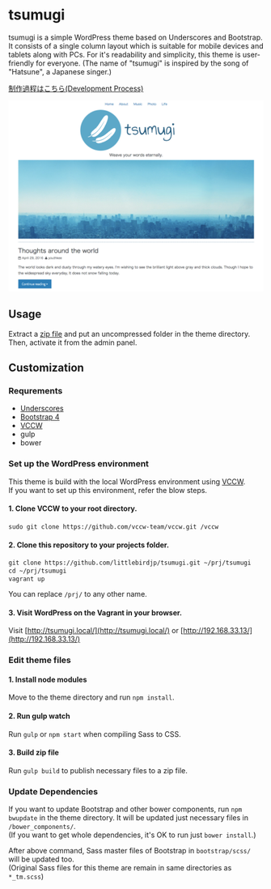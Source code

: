 # tsumugi

tsumugi is a simple WordPress theme based on Underscores and Bootstrap. It consists of a single column layout which is suitable for mobile devices and tablets along with PCs. For it's readability and simplicity, this theme is user-friendly for everyone. (The name of "tsumugi" is inspired by the song of "Hatsune", a Japanese singer.)

[制作過程はこちら(Development Process)](PROCESS.md)

![](/www/wordpress/wp-content/themes/tsumugi/screenshot.png?raw=true)

## Usage

Extract a [zip file](/www/wordpress/wp-content/themes/tsumugi/release/) and put an uncompressed folder in the theme directory.  
Then, activate it from the admin panel.

## Customization

### Requrements

- [Underscores](http://underscores.me/)
- [Bootstrap 4](http://v4-alpha.getbootstrap.com/)
- [VCCW](http://vccw.cc/)
- gulp
- bower

### Set up the WordPress environment

This theme is build with the local WordPress environment using [VCCW](http://vccw.cc/).  
If you want to set up this environment, refer the blow steps.

#### 1. Clone VCCW to your root directory.

```
sudo git clone https://github.com/vccw-team/vccw.git /vccw
```

#### 2. Clone this repository to your projects folder.

```
git clone https://github.com/littlebirdjp/tsumugi.git ~/prj/tsumugi
cd ~/prj/tsumugi
vagrant up
```

You can replace `/prj/` to any other name.

#### 3. Visit WordPress on the Vagrant in your browser.

Visit [http://tsumugi.local/](http://tsumugi.local/) or [http://192.168.33.13/](http://192.168.33.13/)

### Edit theme files

#### 1. Install node modules

Move to the theme directory and run `npm install`.

#### 2. Run gulp watch

Run `gulp` or `npm start` when compiling Sass to CSS.

#### 3. Build zip file

Run `gulp build` to publish necessary files to a zip file.

### Update Dependencies

If you want to update Bootstrap and other bower components, run `npm bwupdate` in the theme directory. It will be updated just necessary files in `/bower_components/`.  
(If you want to get whole dependencies, it's OK to run just `bower install`.)

After above command, Sass master files of Bootstrap in `bootstrap/scss/` will be updated too.  
(Original Sass files for this theme are remain in same directories as `*_tm.scss`)
